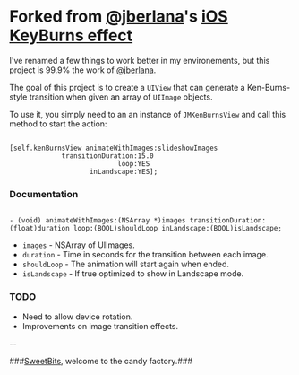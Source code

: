 Forked from [@jberlana](https://github.com/jberlana)'s [iOS KeyBurns effect](https://github.com/jberlana/iOSKeyBurns)
====================

I've renamed a few things to work better in my environements, but this project is 99.9% the work of [@jberlana](https://github.com/jberlana). 

The goal of this project is to create a `UIView` that can generate a Ken-Burns-style transition when given an array of `UIImage` objects.

To use it, you simply need to an an instance of `JMKenBurnsView` and call this method to start the action:

``` objc

[self.kenBurnsView animateWithImages:slideshowImages
			 transitionDuration:15.0 
						   loop:YES 
					inLandscape:YES];

```

### Documentation

``` objc

- (void) animateWithImages:(NSArray *)images transitionDuration:(float)duration loop:(BOOL)shouldLoop inLandscape:(BOOL)isLandscape;

```

- `images` - NSArray of UIImages.
- `duration` - Time in seconds for the transition between each image.
- `shouldLoop` - The animation will start again when ended.
- `isLandscape` - If true optimized to show in Landscape mode.

### TODO

* Need to allow device rotation.
* Improvements on image transition effects.

--

###[SweetBits](http://www.sweetbits.es/ "SweetBits"), welcome to the candy factory.###